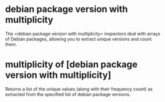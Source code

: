# debian package version with multiplicity

The &lt;debian package version with multiplicity&gt; inspectors deal with arrays of Debian packages, allowing you to extract unique versions and count them.

# multiplicity of [debian package version with multiplicity]

Returns a list of the unique values (along with their frequency count) as extracted from the specified list of debian package versions.
